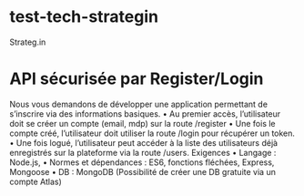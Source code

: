 # test-tech-strategin


Strateg.in

# API sécurisée par Register/Login

Nous vous demandons de développer une application permettant de s’inscrire via
des informations basiques.
     • Au premier accès, l’utilisateur doit se créer un compte (email, mdp) sur la route
       /register
     • Une fois le compte créé, l’utilisateur doit utiliser la route /login pour récupérer un
       token.
     • Une fois logué, l’utilisateur peut accéder à la liste des utilisateurs déjà enregistrés
       sur la plateforme via la route /users.
Exigences
       • Langage : Node.js,
       • Normes et dépendances : ES6, fonctions fléchées, Express, Mongoose
       • DB : MongoDB (Possibilité de créer une DB gratuite via un compte Atlas)
